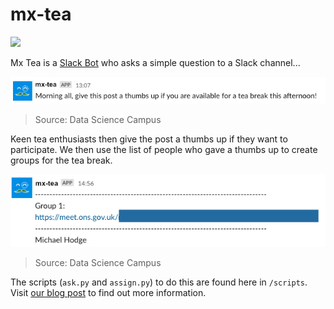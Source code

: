 # mx-tea

![](meta/mxtea.gif)


Mx Tea is a [Slack Bot](https://api.slack.com/bot-users) who asks a simple question to a Slack channel...

![](meta/question.png)
> Source: Data Science Campus

Keen tea enthusiasts then give the post a thumbs up if they want to participate. We then use the list of people who gave a thumbs up to create groups for the tea break.

![](meta/group.png)
> Source: Data Science Campus

The scripts (`ask.py` and `assign.py`) to do this are found here in `/scripts`. Visit [our blog post](https://datasciencecampus.github.io/creating-tea-breaks-on-slack/) to find out more information.
